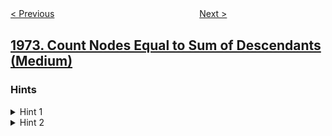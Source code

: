<!--|This file generated by command(leetcode description); DO NOT EDIT.    |-->
<!--+----------------------------------------------------------------------+-->
<!--|@author    awesee <openset.wang@gmail.com>                           |-->
<!--|@link      https://github.com/awesee                                 |-->
<!--|@home      https://github.com/awesee/leetcode                        |-->
<!--+----------------------------------------------------------------------+-->

[< Previous](../first-and-last-call-on-the-same-day "First and Last Call On the Same Day")
　　　　　　　　　　　　　　　　
[Next >](../minimum-time-to-type-word-using-special-typewriter "Minimum Time to Type Word Using Special Typewriter")

## [1973. Count Nodes Equal to Sum of Descendants (Medium)](https://leetcode.com/problems/count-nodes-equal-to-sum-of-descendants "值等于子节点值之和的节点数量")



### Hints
<details>
<summary>Hint 1</summary>
Can we reuse previously calculated information?
</details>

<details>
<summary>Hint 2</summary>
How can we calculate the sum of the current subtree using the sum of the child's subtree?
</details>
